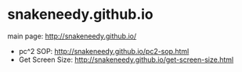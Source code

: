 # snakeneedy.github.io

main page: http://snakeneedy.github.io/

- pc^2 SOP: http://snakeneedy.github.io/pc2-sop.html
- Get Screen Size: http://snakeneedy.github.io/get-screen-size.html

